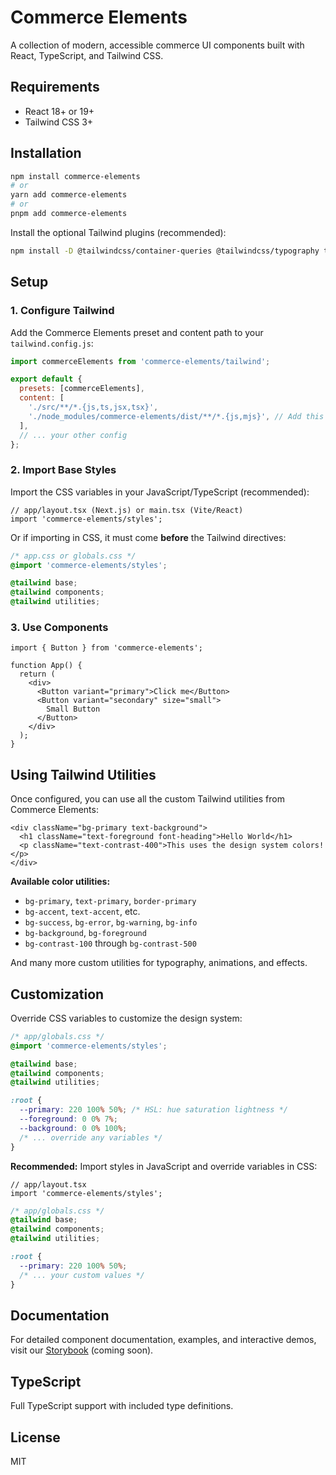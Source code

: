 # Commerce Elements

A collection of modern, accessible commerce UI components built with React, TypeScript, and Tailwind CSS.

## Requirements

- React 18+ or 19+
- Tailwind CSS 3+

## Installation

```bash
npm install commerce-elements
# or
yarn add commerce-elements
# or
pnpm add commerce-elements
```

Install the optional Tailwind plugins (recommended):

```bash
npm install -D @tailwindcss/container-queries @tailwindcss/typography tailwindcss-animate
```

## Setup

### 1. Configure Tailwind

Add the Commerce Elements preset and content path to your `tailwind.config.js`:

```js
import commerceElements from 'commerce-elements/tailwind';

export default {
  presets: [commerceElements],
  content: [
    './src/**/*.{js,ts,jsx,tsx}',
    './node_modules/commerce-elements/dist/**/*.{js,mjs}', // Add this line
  ],
  // ... your other config
};
```

### 2. Import Base Styles

Import the CSS variables in your JavaScript/TypeScript (recommended):

```tsx
// app/layout.tsx (Next.js) or main.tsx (Vite/React)
import 'commerce-elements/styles';
```

Or if importing in CSS, it must come **before** the Tailwind directives:

```css
/* app.css or globals.css */
@import 'commerce-elements/styles';

@tailwind base;
@tailwind components;
@tailwind utilities;
```

### 3. Use Components

```tsx
import { Button } from 'commerce-elements';

function App() {
  return (
    <div>
      <Button variant="primary">Click me</Button>
      <Button variant="secondary" size="small">
        Small Button
      </Button>
    </div>
  );
}
```

## Using Tailwind Utilities

Once configured, you can use all the custom Tailwind utilities from Commerce Elements:

```tsx
<div className="bg-primary text-background">
  <h1 className="text-foreground font-heading">Hello World</h1>
  <p className="text-contrast-400">This uses the design system colors!</p>
</div>
```

**Available color utilities:**

- `bg-primary`, `text-primary`, `border-primary`
- `bg-accent`, `text-accent`, etc.
- `bg-success`, `bg-error`, `bg-warning`, `bg-info`
- `bg-background`, `bg-foreground`
- `bg-contrast-100` through `bg-contrast-500`

And many more custom utilities for typography, animations, and effects.

## Customization

Override CSS variables to customize the design system:

```css
/* app/globals.css */
@import 'commerce-elements/styles';

@tailwind base;
@tailwind components;
@tailwind utilities;

:root {
  --primary: 220 100% 50%; /* HSL: hue saturation lightness */
  --foreground: 0 0% 7%;
  --background: 0 0% 100%;
  /* ... override any variables */
}
```

**Recommended:** Import styles in JavaScript and override variables in CSS:

```tsx
// app/layout.tsx
import 'commerce-elements/styles';
```

```css
/* app/globals.css */
@tailwind base;
@tailwind components;
@tailwind utilities;

:root {
  --primary: 220 100% 50%;
  /* ... your custom values */
}
```

## Documentation

For detailed component documentation, examples, and interactive demos, visit our [Storybook](#) (coming soon).

## TypeScript

Full TypeScript support with included type definitions.

## License

MIT
